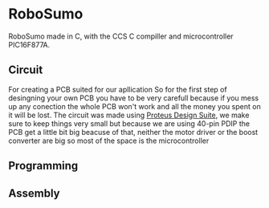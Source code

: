 # RoboSumo
RoboSumo made in C, with the CCS C compiller and microcontroller PIC16F877A.

## Circuit
For creating a PCB suited for our apllication 
So for the first step of desingning your own PCB you have to be very carefull because if you mess up any conection the whole PCB won't work and all the money you spent on it will be lost. The circuit was made using [Proteus Design Suite](https://www.labcenter.com/), we make sure to keep things very small but because we are using 40-pin PDIP the PCB get a little bit big beacuse of that, neither the motor driver or the boost converter are big so most of the space is the microcontroller 
## Programming

## Assembly

